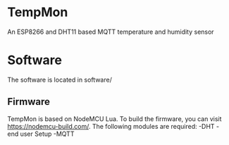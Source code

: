 # TempMon
An ESP8266 and DHT11 based MQTT temperature and humidity sensor

# Software
The software is located in software/
## Firmware
TempMon is based on NodeMCU Lua. To build the firmware, you can visit https://nodemcu-build.com/. The following modules are required:
-DHT
-end user Setup
-MQTT
